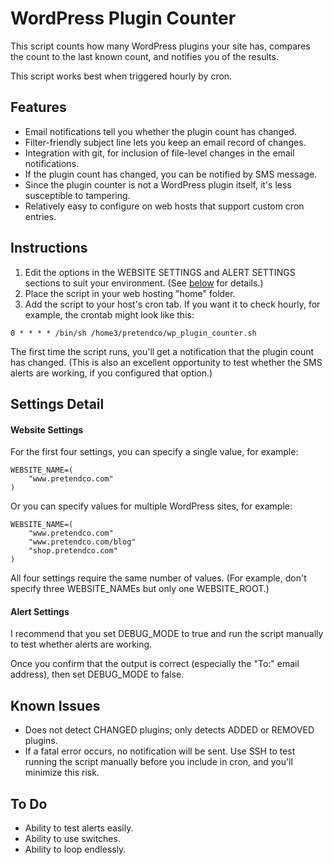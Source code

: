 WordPress Plugin Counter
========================

This script counts how many WordPress plugins your site has, compares the count to the last known count, and notifies you of the results.

This script works best when triggered hourly by cron.


## Features

- Email notifications tell you whether the plugin count has changed.
- Filter-friendly subject line lets you keep an email record of changes.
- Integration with git, for inclusion of file-level changes in the email notifications.
- If the plugin count has changed, you can be notified by SMS message.
- Since the plugin counter is not a WordPress plugin itself, it's less susceptible to tampering.
- Relatively easy to configure on web hosts that support custom cron entries.


## Instructions

1. Edit the options in the WEBSITE SETTINGS and ALERT SETTINGS sections to suit your environment. (See [below](#settings-detail) for details.)
2. Place the script in your web hosting "home" folder.
3. Add the script to your host's cron tab. If you want it to check hourly, for example, the crontab might look like this:
```
0 * * * * /bin/sh /home3/pretendco/wp_plugin_counter.sh
```

The first time the script runs, you'll get a notification that the plugin count has changed. (This is also an excellent opportunity to test whether the SMS alerts are working, if you configured that option.)


## Settings Detail

#### Website Settings

For the first four settings, you can specify a single value, for example:
```
WEBSITE_NAME=(
    "www.pretendco.com"
)
```
Or you can specify values for multiple WordPress sites, for example:
```
WEBSITE_NAME=(
    "www.pretendco.com"
    "www.pretendco.com/blog"
    "shop.pretendco.com"
)
```
All four settings require the same number of values. (For example, don't
specify three WEBSITE_NAMEs but only one WEBSITE_ROOT.)


#### Alert Settings

I recommend that you set DEBUG_MODE to true and run the script manually to test whether alerts are working.

Once you confirm that the output is correct (especially the "To:" email address), then set DEBUG_MODE to false.


## Known Issues

- Does not detect CHANGED plugins; only detects ADDED or REMOVED plugins.
- If a fatal error occurs, no notification will be sent. Use SSH to test running the script manually before you include in cron, and you'll minimize this risk.


## To Do

- Ability to test alerts easily.
- Ability to use switches.
- Ability to loop endlessly.
